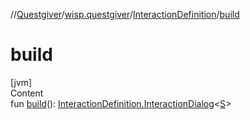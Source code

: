 //[Questgiver](../../index.md)/[wisp.questgiver](../index.md)/[InteractionDefinition](index.md)/[build](build.md)



# build  
[jvm]  
Content  
fun [build](build.md)(): [InteractionDefinition.InteractionDialog](-interaction-dialog/index.md)<[S](index.md)>  



